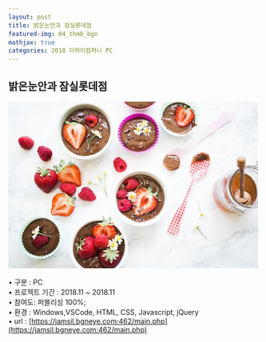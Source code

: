 ```yaml
---
layout: post
title: 밝은눈안과 잠실롯데점
featured-img: 04_thmb_bgn
mathjax: true
categories: 2018 더하이컴퍼니 PC
---
```


## 밝은눈안과 잠실롯데점

![00pudding](/images/00pudding.jpg)  

• 구분 : PC  
• 프로젝트 기간 : 2018.11 ~ 2018.11  
• 참여도: 퍼블리싱 100%;  
• 환경 : Windows,VSCode, HTML, CSS, Javascript, jQuery  
• url : [https://jamsil.bgneye.com:462/main.php](https://jamsil.bgneye.com:462/main.php)  

